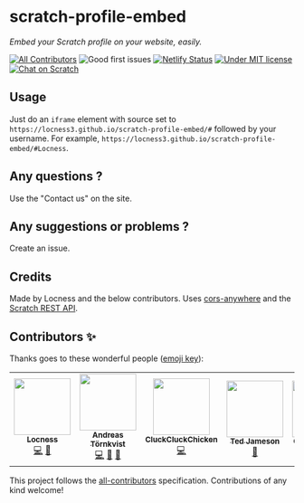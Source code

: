 # scratch-profile-embed

*Embed your Scratch profile on your website, easily.*

[![All Contributors](https://img.shields.io/badge/all_contributors-5-orange.svg)](#contributors)
![Good first issues](https://img.shields.io/github/issues-raw/locness3/scratch-profile-embed/good%20first%20issue?label=good%20first%20issues)
[![Netlify Status](https://api.netlify.com/api/v1/badges/abb3a6c2-3790-42bb-b2c8-59a25630d8de/deploy-status)](https://app.netlify.com/sites/scratch-profile-embed/deploys)
[![Under MIT license](https://img.shields.io/github/license/locness3/scratch-profile-embed.svg)](https://github.com/locness3/scratch-profile-embed/blob/master/LICENSE)
[![Chat on Scratch](https://img.shields.io/badge/chat-on%20scratch-orange.svg)](https://scratch.mit.edu/studios/5240865/)

## Usage

Just do an `iframe` element with source set to `https://locness3.github.io/scratch-profile-embed/#` followed by your username. For example, `https://locness3.github.io/scratch-profile-embed/#Locness`.
## Any questions ?

Use the "Contact us" on the site.

## Any suggestions or problems ?

Create an issue.

## Credits

Made by Locness and the below contributors.
Uses [cors-anywhere](https://github.com/Rob--W/cors-anywhere) and the [Scratch REST API](https://github.com/LLK/scratch-rest-api/wiki).

## Contributors ✨

Thanks goes to these wonderful people ([emoji key](https://allcontributors.org/docs/en/emoji-key)):

<!-- ALL-CONTRIBUTORS-LIST:START - Do not remove or modify this section -->
<!-- prettier-ignore-start -->
<!-- markdownlint-disable -->
<table>
  <tr>
    <td align="center"><a href="http://locness3.github.io"><img src="https://avatars1.githubusercontent.com/u/37651007?v=4" width="100px;" alt=""/><br /><sub><b>Locness</b></sub></a><br /><a href="https://github.com/locness3/scratch-profile-embed/commits?author=locness3" title="Code">💻</a> <a href="#design-locness3" title="Design">🎨</a></td>
    <td align="center"><a href="https://andreto.tk"><img src="https://avatars0.githubusercontent.com/u/28541538?v=4" width="100px;" alt=""/><br /><sub><b>Andreas Törnkvist</b></sub></a><br /><a href="https://github.com/locness3/scratch-profile-embed/commits?author=Andreto" title="Code">💻</a> <a href="#ideas-Andreto" title="Ideas, Planning, & Feedback">🤔</a> <a href="https://github.com/locness3/scratch-profile-embed/pulls?q=is%3Apr+reviewed-by%3AAndreto" title="Reviewed Pull Requests">👀</a></td>
    <td align="center"><a href="http://telepathicsquidproductions.github.io"><img src="https://avatars2.githubusercontent.com/u/46281840?v=4" width="100px;" alt=""/><br /><sub><b>CluckCluckChicken</b></sub></a><br /><a href="https://github.com/locness3/scratch-profile-embed/commits?author=CluckCluckChicken" title="Code">💻</a></td>
    <td align="center"><a href="https://mtiger.xyz"><img src="https://avatars0.githubusercontent.com/u/16640496?v=4" width="100px;" alt=""/><br /><sub><b>Ted Jameson</b></sub></a><br /><a href="https://github.com/locness3/scratch-profile-embed/pulls?q=is%3Apr+reviewed-by%3AMasterOfTheTiger" title="Reviewed Pull Requests">👀</a></td>
    <td align="center"><a href="https://githubfan.github.io"><img src="https://avatars0.githubusercontent.com/u/47252616?v=4" width="100px;" alt=""/><br /><sub><b>Coding Master</b></sub></a><br /><a href="https://github.com/locness3/scratch-profile-embed/pulls?q=is%3Apr+reviewed-by%3Agithubfan" title="Reviewed Pull Requests">👀</a></td>
  </tr>
</table>

<!-- markdownlint-enable -->
<!-- prettier-ignore-end -->
<!-- ALL-CONTRIBUTORS-LIST:END -->

This project follows the [all-contributors](https://github.com/all-contributors/all-contributors) specification. Contributions of any kind welcome!
